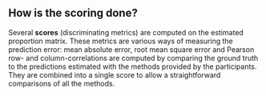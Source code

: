 ## How is the scoring done?

Several **scores** (discriminating metrics) are computed on the estimated proportion matrix. These metrics are various ways of measuring the prediction error: mean absolute error, root mean square error and Pearson row- and column-correlations are computed by comparing the ground truth to the predictions estimated with the methods provided by the participants. They are combined into a single score to allow a straightforward comparisons of all the methods.
